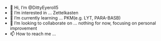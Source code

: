 - 👋 Hi, I’m @DittyEyeroll5
- 👀 I’m interested in ... Zettelkasten
- 🌱 I’m currently learning ... PKM(e.g. LYT, PARA-BASB)
- 💞️ I’m looking to collaborate on ... nothing for now, focusing on personal improvement
- 📫 How to reach me ... 

<!---
DittyEyeroll5/DittyEyeroll5 is a ✨ special ✨ repository because its `README.md` (this file) appears on your GitHub profile.
You can click the Preview link to take a look at your changes.
--->
